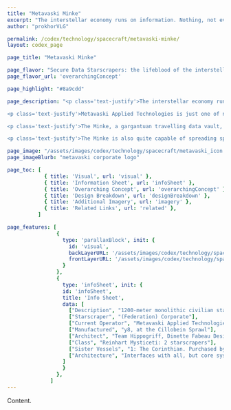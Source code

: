 ```yaml
---
title: "Metavaski Minke"
excerpt: "The interstellar economy runs on information. Nothing, not even exotic matter ripped straight from black holes, is as precious as a corporation’s data."
author: "prokhorVLG"

permalink: /codex/technology/spacecraft/metavaski-minke/
layout: codex_page

page_title: "Metavaski Minke"

page_flavor: "Secure Data Starscrapers: the lifeblood of the interstellar information economy"
page_flavor_url: 'overarchingConcept'

page_highlight: "#8a9cdd"

page_description: "<p class='text-justify'>The interstellar economy runs on information. Nothing, not even exotic matter ripped straight from black holes, is as precious as a corporation’s data.</p>

<p class='text-justify'>Metavaski Applied Technologies is just one of numerous similar organizations and corporations that can be found among the stars. Their mission statement: the secure transport and delivery of information to and from research labs and manufactories.</p>

<p class='text-justify'>The Minke, a gargantuan travelling data vault, is their first and only starscraper. Designed to contain valuable blueprints, design specifications, and prototypes for numerous products, it is invulnerable to all but the most brutal and focused of direct assaults due to a battery of low-powered cargo railguns, self-destructing vaults, and Bogatyr security forces.</p>

<p class='text-justify'>The Minke is also quite capable of spreading spoof data and fake, malicious corporate secrets among a solar system’s UNIT networks. Illegal in most places, but for an exorbidant fee, this secondary service is also provided by Metavaski.</p>"

page_image: "/assets/images/codex/technology/spacecraft/metavaski_icon.png"
page_imageBlurb: "metavaski corporate logo"

page_toc: [ 
            { title: 'Visual', url: 'visual' },
            { title: 'Information Sheet', url: 'infoSheet' },
            { title: 'Overarching Concept', url: 'overarchingConcept' }, 
            { title: 'Design Breakdown', url: 'designBreakdown' },
            { title: 'Additional Imagery', url: 'imagery' },
            { title: 'Related Links', url: 'related' }, 
          ]

page_features: [
                { 
                  type: 'parallaxBlock', init: {
                    id: 'visual',
                    backLayerURL: '/assets/images/codex/technology/spacecraft/minke_bg.png',
                    frontLayerURL: '/assets/images/codex/technology/spacecraft/minke_ship.png',
                  } 
                },
                { 
                  type: 'infoSheet', init: {
                  id: 'infoSheet',
                  title: 'Info Sheet',
                  data: [
                    ["Description", "1200-meter monolithic civilian starscraper designed to transport secure information, including blueprints, design specifications, and prototypes."],
                    ["Starscraper", "(Federation) Corporate"],
                    ["Current Operator", "Metavaski Applied Technologies LLC, subsidiary of Bloomingbelt Financial, subsidiary of CAUCorp"],
                    ["Manufactured", "y8, at the Cillobein Sprawl"],
                    ["Architect", "Team Hippogriff, Dinette Fabeau Design LLC (subsidiary of Reinhart HIC)"],
                    ["Class", "Reinhart Mysticeti: 2 starscrapers"],
                    ["Sister Vessels", "1: The Corinthian. Purchased by an unknown League faction. Current wereabouts unknown. Last known activity, apprehended by Confederate Caravansarai Trade Administration."],
                    ["Architecture", "Interfaces with all, but core systems are mostly built upon IBM."],
                  ]
                  } 
                },
              ]
---
```


Content.